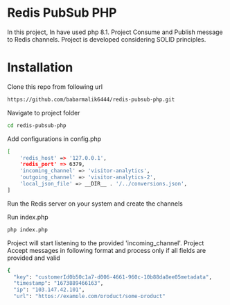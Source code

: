 # Redis PubSub PHP

In this project, In have used php 8.1. 
Project Consume and Publish message to Redis channels. 
Project is developed considering SOLID principles. 

# Installation
Clone this repo from following url
```sh
https://github.com/babarmalik6444/redis-pubsub-php.git
```
Navigate to project folder
```sh
cd redis-pubsub-php
```

Add configurations in config.php

```sh
[
    'redis_host' => '127.0.0.1',
    'redis_port' => 6379,
    'incoming_channel' => 'visitor-analytics',
    'outgoing_channel' => 'visitor-analytics-2',
    'local_json_file' => __DIR__ . '/../conversions.json',
]
```

Run the Redis server on your system and create the channels

Run index.php
```sh
php index.php
```

Project will start listening to the provided 'incoming_channel'. 
Project Accept messages in following format and process only if all fields are provided and valid

```sh
{
  "key": "customerId0b50c1a7-d006-4661-960c-10b88da8ee05metadata",
  "timestamp": "1673889466163",
  "ip": "103.147.42.101",
  "url": "https://example.com/product/some-product"
}
{
  "key": "customerId0b50c1a7-d006-4661-960c-10b88da8ee05metadata",
  "timestamp": "1673889466163",
  "ip": "66.249.79.96",
  "url": "https://example.com/checkout/thank-you"
}
```

Project will publish the message to provided 'outgoing_channel' after processing in following format and save it in local json file 

```sh
{
  "key": "customerId0b50c1a7-d006-4661-960c-10b88da8ee05metadata",
  "timestamp": "2023-01-16T17:17:46.163Z",
  "isBot": true,
  "isConversion": false
}
{
  "key": "customerId0b50c1a7-d006-4661-960c-10b88da8ee05metadata",
  "timestamp": "2023-01-16T17:17:46.163Z",
  "isBot": false,
  "isConversion": true
}
```